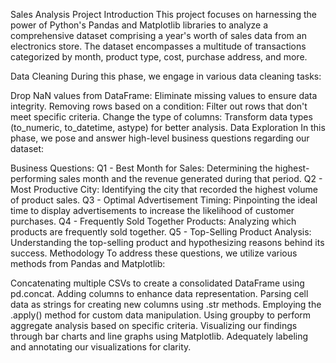 Sales Analysis Project
Introduction
This project focuses on harnessing the power of Python's Pandas and Matplotlib libraries to analyze a comprehensive dataset comprising a year's worth of sales data from an electronics store. The dataset encompasses a multitude of transactions categorized by month, product type, cost, purchase address, and more.

Data Cleaning
During this phase, we engage in various data cleaning tasks:

Drop NaN values from DataFrame: Eliminate missing values to ensure data integrity.
Removing rows based on a condition: Filter out rows that don't meet specific criteria.
Change the type of columns: Transform data types (to_numeric, to_datetime, astype) for better analysis.
Data Exploration
In this phase, we pose and answer high-level business questions regarding our dataset:

Business Questions:
Q1 - Best Month for Sales: Determining the highest-performing sales month and the revenue generated during that period.
Q2 - Most Productive City: Identifying the city that recorded the highest volume of product sales.
Q3 - Optimal Advertisement Timing: Pinpointing the ideal time to display advertisements to increase the likelihood of customer purchases.
Q4 - Frequently Sold Together Products: Analyzing which products are frequently sold together.
Q5 - Top-Selling Product Analysis: Understanding the top-selling product and hypothesizing reasons behind its success.
Methodology
To address these questions, we utilize various methods from Pandas and Matplotlib:

Concatenating multiple CSVs to create a consolidated DataFrame using pd.concat.
Adding columns to enhance data representation.
Parsing cell data as strings for creating new columns using .str methods.
Employing the .apply() method for custom data manipulation.
Using groupby to perform aggregate analysis based on specific criteria.
Visualizing our findings through bar charts and line graphs using Matplotlib.
Adequately labeling and annotating our visualizations for clarity.
